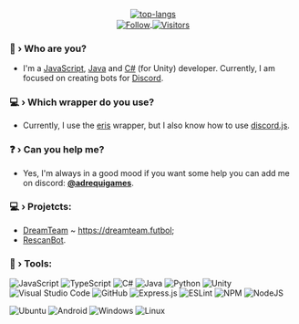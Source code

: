 <p align="center">
    <a href='https://discord.com/users/717766639260532826'><img src="https://discord.c99.nl/widget/theme-3/717766639260532826.png" alt="top-langs"></a>
    <br />
    <a href="https://github.com/euandrelucas">
        <img align="center" alt="Follow" src="https://img.shields.io/github/followers/euandrelucas?style=flat&amp;logo=github&amp;label=Followers&amp;color=2D76BF">
        <img align="center" alt="Visitors" src="https://komarev.com/ghpvc/?username=andrelucaas">
    </a>
</p>

### 🤔 › Who are you?
- I'm a [JavaScript](https://developer.mozilla.org/en-US/docs/Web/JavaScript), [Java](https://www.java.com/pt-BR/) and [C#](https://learn.microsoft.com/en-us/dotnet/csharp/) (for Unity) developer. Currently, I am focused on creating bots for [Discord](https://discord.com/).
### 💻 › Which wrapper do you use?
- Currently, I use the [eris](https://www.npmjs.com/package/eris) wrapper, but I also know how to use [discord.js](https://www.npmjs.com/package/discord.js).
### ❓ › Can you help me?
- Yes, I'm always in a good mood if you want some help you can add me on discord: [**@adrequigames**](https://discord.com/users/717766639260532826).
### 💻 › Projetcts:
- [DreamTeam](https://github.com/BotDreamTeam) ~ https://dreamteam.futbol;
- [RescanBot](https://discord.gg/NPC79cHWva).
### 🔧 › Tools:

![JavaScript](https://img.shields.io/badge/javascript-%23323330.svg?style=for-the-badge&logo=javascript&logoColor=%23F7DF1E)
![TypeScript](https://img.shields.io/badge/typescript-%23323330.svg?style=for-the-badge&logo=typescript&logoColor=%23007acc)
![C#](https://img.shields.io/badge/C%23-%23323330.svg?style=for-the-badge&logo=csharp&logoColor=green)
![Java](https://img.shields.io/badge/java-purple.svg?style=for-the-badge&logo=javalogoColor=%23D0A384)
![Python](https://img.shields.io/badge/python-3670A0?style=for-the-badge&logo=python&logoColor=ffdd54)
![Unity](https://img.shields.io/badge/unity-%23323330.svg?style=for-the-badge&logo=unity&logoColor=white)
![Visual Studio Code](https://img.shields.io/badge/Visual%20Studio%20Code-0078d7.svg?style=for-the-badge&logo=visual-studio-code&logoColor=white)
![GitHub](https://img.shields.io/badge/github-%23121011.svg?style=for-the-badge&logo=github&logoColor=white)
![Express.js](https://img.shields.io/badge/express.js-%23404d59.svg?style=for-the-badge&logo=express&logoColor=%2361DAFB)
![ESLint](https://img.shields.io/badge/ESLint-4B3263?style=for-the-badge&logo=eslint&logoColor=white)
![NPM](https://img.shields.io/badge/NPM-%23000000.svg?style=for-the-badge&logo=npm&logoColor=white)
![NodeJS](https://img.shields.io/badge/node.js-6DA55F?style=for-the-badge&logo=node.js&logoColor=white)

![Ubuntu](https://img.shields.io/badge/Ubuntu-333333?style=for-the-badge&logo=ubuntu&logoColor=%23DD4814)
![Android](https://img.shields.io/badge/Android-3DDC84?style=for-the-badge&logo=android&logoColor=white)
![Windows](https://img.shields.io/badge/Windows-0078D6?style=for-the-badge&logo=windows&logoColor=white)
![Linux](https://img.shields.io/badge/Linux-FCC624?style=for-the-badge&logo=linux&logoColor=black)
